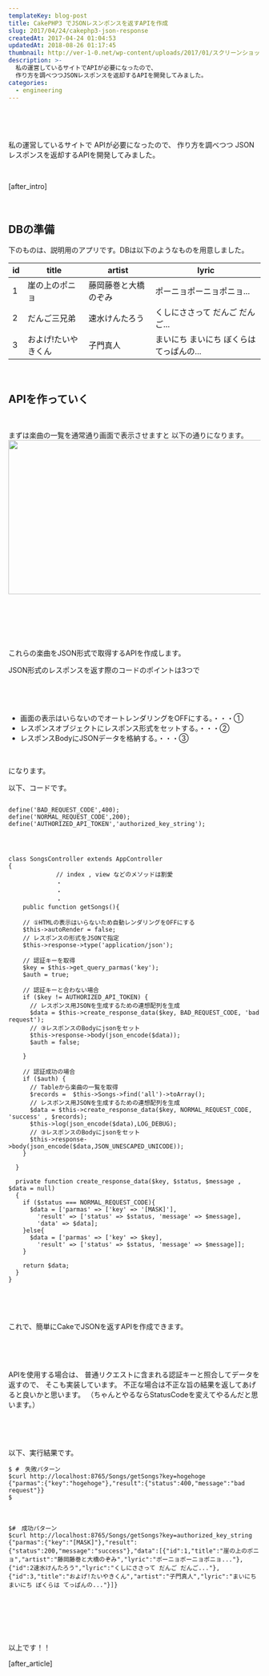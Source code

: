 ```yaml
---
templateKey: blog-post
title: CakePHP3 でJSONレスンポンスを返すAPIを作成
slug: 2017/04/24/cakephp3-json-response
createdAt: 2017-04-24 01:04:53
updatedAt: 2018-08-26 01:17:45
thumbnail: http://ver-1-0.net/wp-content/uploads/2017/01/スクリーンショット-2017-01-03-18.52.23.png
description: >-
  私の運営しているサイトでAPIが必要になったので、
  作り方を調べつつJSONレスポンスを返却するAPIを開発してみました。
categories:
  - engineering
---
```


&nbsp;

&nbsp;

私の運営しているサイトで
APIが必要になったので、
作り方を調べつつ
JSONレスポンスを返却するAPIを開発してみました。

&nbsp;

[after_intro]

&nbsp;
<h2 class="chapter">DBの準備</h2>
下のものは、説明用のアプリです。DBは以下のようなものを用意しました。
<table>
<thead>
<tr>
<th>id</th>
<th>title</th>
<th>artist</th>
<th>lyric</th>
</tr>
</thead>
<tbody>
<tr>
<td>1</td>
<td>崖の上のポニョ</td>
<td>藤岡藤巻と大橋のぞみ</td>
<td>ポーニョポーニョポニョ...</td>
</tr>
<tr>
<td>2</td>
<td>だんご三兄弟</td>
<td>速水けんたろう</td>
<td>くしにささって だんご だんご...</td>
</tr>
<tr>
<td>3</td>
<td>およげ!たいやきくん</td>
<td>子門真人</td>
<td>まいにち まいにち ぼくらは てっぱんの...</td>
</tr>
</tbody>
</table>
&nbsp;
<h2 class="chapter">APIを作っていく</h2>
&nbsp;

まずは楽曲の一覧を通常通り画面で表示させますと
以下の通りになります。
<a href="http://ver-1-0.net/wp-content/uploads/2017/04/スクリーンショット-2017-04-24-0.02.48.png"><img class="alignnone size-large wp-image-316" src="http://ver-1-0.net/wp-content/uploads/2017/04/スクリーンショット-2017-04-24-0.02.48-1024x450.png" alt="" width="700" height="308" /></a>

&nbsp;

&nbsp;

&nbsp;

これらの楽曲をJSON形式で取得するAPIを作成します。

JSON形式のレスポンスを返す際のコードのポイントは3つで

&nbsp;

&nbsp;
<ul>
 	<li>
画面の表示はいらないのでオートレンダリングをOFFにする。・・・①
</li>
 	<li>
レスポンスオブジェクトにレスポンス形式をセットする。・・・②
</li>
 	<li>
レスポンスBodyにJSONデータを格納する。・・・③
</li>
</ul>
&nbsp;

になります。

以下、コードです。
<pre><code class="language-php">
define('BAD_REQUEST_CODE',400);
define('NORMAL_REQUEST_CODE',200);
define('AUTHORIZED_API_TOKEN','authorized_key_string');




class SongsController extends AppController
{
　　　　　　　　// index , view などのメソッドは割愛
　　　　　　　　・
　　　　　　　　・
　　　　　　　　・
    public function getSongs(){

    // ①HTMLの表示はいらないため自動レンダリングをOFFにする
    $this-&gt;autoRender = false;
    // レスポンスの形式をJSONで指定
    $this-&gt;response-&gt;type('application/json');

    // 認証キーを取得
    $key = $this-&gt;get_query_parmas('key');
    $auth = true;

    // 認証キーと合わない場合
    if ($key != AUTHORIZED_API_TOKEN) {
      // レスポンス用JSONを生成するための連想配列を生成
      $data = $this-&gt;create_response_data($key, BAD_REQUEST_CODE, 'bad request');
      // ③レスポンスのBodyにjsonをセット
      $this-&gt;response-&gt;body(json_encode($data));
      $auth = false;

    }

    // 認証成功の場合
    if ($auth) {
      // Tableから楽曲の一覧を取得
      $records =  $this-&gt;Songs-&gt;find('all')-&gt;toArray();
      // レスポンス用JSONを生成するための連想配列を生成
      $data = $this-&gt;create_response_data($key, NORMAL_REQUEST_CODE, 'success' , $records);
      $this-&gt;log(json_encode($data),LOG_DEBUG);
      // ③レスポンスのBodyにjsonをセット
      $this-&gt;response-&gt;body(json_encode($data,JSON_UNESCAPED_UNICODE));
    }

  }

  private function create_response_data($key, $status, $message , $data = null)
  {
    if ($status === NORMAL_REQUEST_CODE){
      $data = ['parmas' =&gt; ['key' =&gt; '[MASK]'],
        'result' =&gt; ['status' =&gt; $status, 'message' =&gt; $message],
        'data' =&gt; $data];
    }else{
      $data = ['parmas' =&gt; ['key' =&gt; $key],
        'result' =&gt; ['status' =&gt; $status, 'message' =&gt; $message]];
    }

    return $data;
  }
}
</code></pre>
&nbsp;

&nbsp;

これで、簡単にCakeでJSONを返すAPIを作成できます。

&nbsp;

&nbsp;

APIを使用する場合は、
普通リクエストに含まれる認証キーと照合してデータを
返すので、
そこも実装しています。
不正な場合は不正な旨の結果を返してあげると良いかと思います。
（ちゃんとやるならStatusCodeを変えてやるんだと思います。）

&nbsp;


&nbsp;

以下、実行結果です。
<pre><code class="language-bash">$ #　失敗パターン
$curl http://localhost:8765/Songs/getSongs?key=hogehoge
{"parmas":{"key":"hogehoge"},"result":{"status":400,"message":"bad request"}}
$</code></pre>
&nbsp;
<pre><code>$#　成功パターン
$curl http://localhost:8765/Songs/getSongs?key=authorized_key_string
{"parmas":{"key":"[MASK]"},"result":{"status":200,"message":"success"},"data":[{"id":1,"title":"崖の上のポニョ","artist":"藤岡藤巻と大橋のぞみ","lyric":"ポーニョポーニョポニョ..."},{"id":2速水けんたろう","lyric":"くしにささって だんご だんご..."},{"id":3,"title":"およげ!たいやきくん","artist":"子門真人","lyric":"まいにち まいにち ぼくらは てっぱんの..."}]}
</code></pre>
&nbsp;

&nbsp;

&nbsp;

以上です！！

[after_article]

